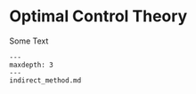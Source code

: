 Optimal Control Theory
===========================

Some Text

```{toctree}
---
maxdepth: 3
---
indirect_method.md
```